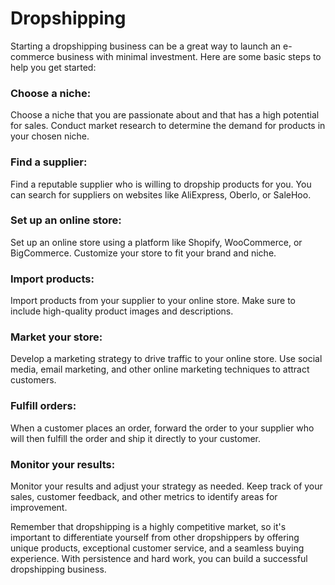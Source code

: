 # Dropshipping

Starting a dropshipping business can be a great way to launch an e-commerce business with minimal investment. Here are some basic steps to help you get started:

### Choose a niche: 

Choose a niche that you are passionate about and that has a high potential for sales. Conduct market research to determine the demand for products in your chosen niche.

### Find a supplier: 

Find a reputable supplier who is willing to dropship products for you. You can search for suppliers on websites like AliExpress, Oberlo, or SaleHoo.

### Set up an online store:

Set up an online store using a platform like Shopify, WooCommerce, or BigCommerce. Customize your store to fit your brand and niche.

### Import products: 

Import products from your supplier to your online store. Make sure to include high-quality product images and descriptions.

### Market your store: 

Develop a marketing strategy to drive traffic to your online store. Use social media, email marketing, and other online marketing techniques to attract customers.

### Fulfill orders: 

When a customer places an order, forward the order to your supplier who will then fulfill the order and ship it directly to your customer.

### Monitor your results: 

Monitor your results and adjust your strategy as needed. Keep track of your sales, customer feedback, and other metrics to identify areas for improvement.

Remember that dropshipping is a highly competitive market, so it's important to differentiate yourself from other dropshippers by offering unique products, exceptional customer service, and a seamless buying experience. With persistence and hard work, you can build a successful dropshipping business.


